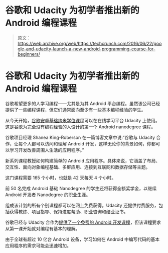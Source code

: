 # 谷歌和 Udacity 为初学者推出新的 Android 编程课程

> 原文：<https://web.archive.org/web/https://techcrunch.com/2016/06/22/google-and-udacity-launch-a-new-android-programming-course-for-beginners/>

# 谷歌和 Udacity 为初学者推出新的 Android 编程课程

谷歌希望更多的人学习编程——尤其是为其 Android 平台编程。虽然该公司已经提供了一些编程课程，但它们通常面向至少有一些基本编程经验的学生。

从今天开始，[谷歌安卓基础纳米学位课程](https://web.archive.org/web/20230326053026/https://www.udacity.com/course/android-basics-nanodegree-by-google--nd803)可以在在线学习平台 Udacity 上使用。这是谷歌为完全没有编程经验的人设计的第一个 Android nanodegree 课程。

谷歌项目经理 Shanea King-Roberson 在一篇博客文章中说:“谷歌与 Udacity 合作，让每个人都可以访问和理解 Android 开发，这样无论你的背景如何，你都可以学习开发改善周围人生活的应用程序。”

新系列课程教授如何构建简单的 Android 应用程序。具体来说，它涵盖了布局、交互性、面向对象编程基础、多屏应用、连接到互联网和数据存储等主题。

这门课程需要 165 个小时，也就是 42 天每天 4 个小时。

前 50 名完成 Android 基础 Nanodegree 的学生还将获得全额奖学金，以继续 Android 开发者 Nanodegree 的职业生涯。

组成该计划的所有个别课程都可以在网上免费获得。Udacity 还提供付费服务，包括获得教练、项目指导、保持进度帮助、职业咨询和结业证书。

谷歌已经与 Udacity 合作为[提供了一个免费的 Android 开发课程](https://web.archive.org/web/20230326053026/https://techcrunch.com/2014/07/15/google-offers-up-a-free-crash-course-in-android-development/)，但该课程要求从第一课开始就对编程有基本的理解。

由于全球有超过 10 亿台 Android 设备，学习如何在 Android 中编写代码的基本应用程序的需求可能会迅速增加。